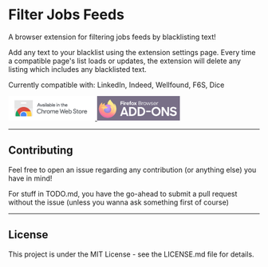 # Filter Jobs Feeds

A browser extension for filtering jobs feeds by blacklisting text!

Add any text to your blacklist using the extension settings page.
Every time a compatible page's list loads or updates, the extension will delete any listing which includes any blacklisted text.

Currently compatible with: LinkedIn, Indeed, Wellfound, F6S, Dice

<a href="https://chrome.google.com/webstore/detail/filter-jobs-feeds/edebgnaafidhaiepkjknfmdonoagkjhe">
  <img src="assets/storeBanners/chrome.png" alt="Available in Chrome Web Store" style="height: 3.5em"/>
</a>
<a href="https://addons.mozilla.org/en-CA/firefox/addon/filter-jobs-feeds/">
  <img src="assets/storeBanners/firefox.png" alt="Firefox Add-ons" style="height: 3.5em; opacity: 0.6"/> <!-- reduced opacity makes it similarly prominent to chrome's image -->
</a>

---

## Contributing

Feel free to open an issue regarding any contribution (or anything else) you have in mind!

For stuff in TODO.md, you have the go-ahead to submit a pull request without the issue (unless you wanna ask something first of course)

---

## License
This project is under the MIT License - see the LICENSE.md file for details.
